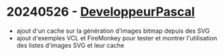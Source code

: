 # 20240526 - [DeveloppeurPascal](https://github.com/DeveloppeurPascal)

* ajout d'un cache sur la génération d'images bitmap depuis des SVG
* ajout d'exemples VCL et FireMonkey pour tester et montrer l'utilisation des listes d'images SVG et leur cache

